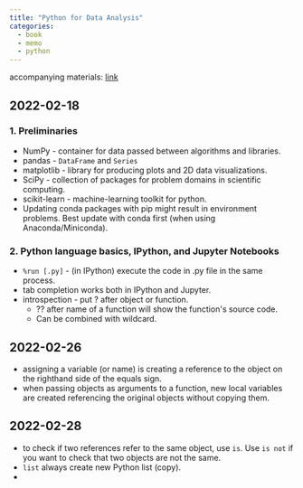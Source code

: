 ```yaml
---
title: "Python for Data Analysis"
categories:
  - book
  - memo
  - python
---
```


accompanying materials: [link](https://github.com/wesm/pydata-book)

## 2022-02-18

### 1. Preliminaries

* NumPy - container for data passed between algorithms and libraries.
* pandas - `DataFrame` and `Series`
* matplotlib - library for producing plots and 2D data visualizations.
* SciPy - collection of packages for problem domains in scientific computing.
* scikit-learn - machine-learning toolkit for python.
* Updating conda packages with pip might result in environment problems. Best update with conda first (when using Anaconda/Miniconda).

### 2. Python language basics, IPython, and Jupyter Notebooks

* `%run [.py]` - (in IPython) execute the code in .py file in the same process.
* tab completion works both in IPython and Jupyter.
* introspection - put ? after object or function.
    * ?? after name of a function will show the function's source code. 
    * Can be combined with wildcard.

## 2022-02-26

* assigning a variable (or name) is creating a reference to the object on the righthand side of the equals sign.
* when passing objects as arguments to a function, new local variables are created referencing the original objects without copying them. 

## 2022-02-28

* to check if two references refer to the same object, use `is`. Use `is not` if you want to check that two objects are not the same.
* `list` always create new Python list (copy).
* 
